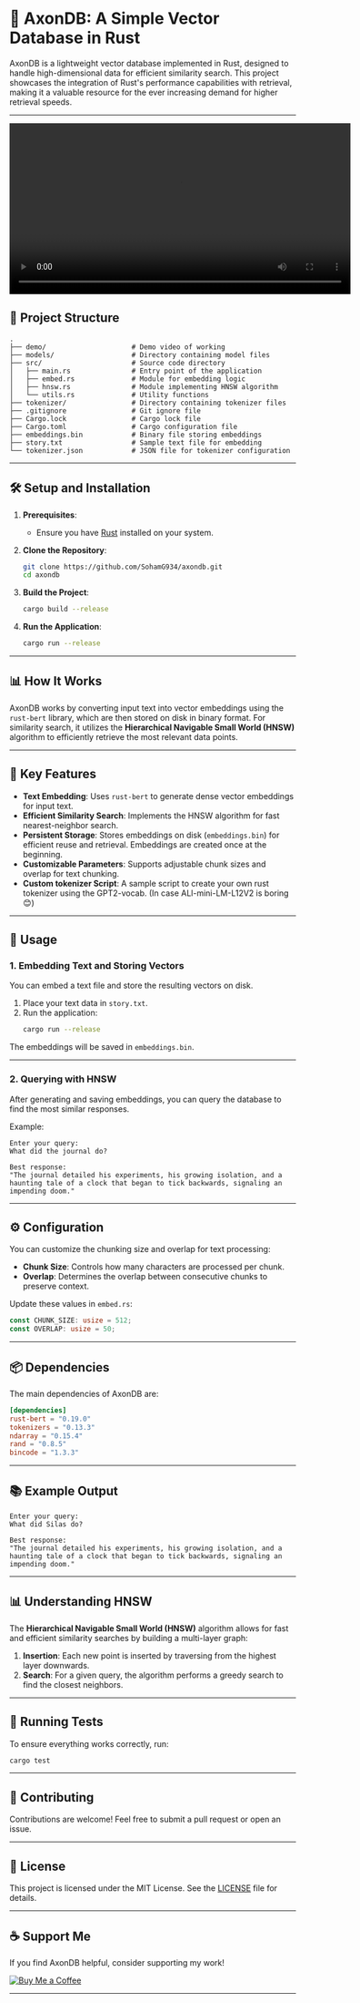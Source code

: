 
# 🧠 AxonDB: A Simple Vector Database in Rust

AxonDB is a lightweight vector database implemented in Rust, designed to handle high-dimensional data for efficient similarity search. This project showcases the integration of Rust's performance capabilities with retrieval, making it a valuable resource for the ever increasing demand for higher retrieval speeds.

---

<video src="demo/demo.mp4" controls width="600"></video>

## 📁 Project Structure

```
.
├── demo/                     # Demo video of working
├── models/                   # Directory containing model files
├── src/                      # Source code directory
│   ├── main.rs               # Entry point of the application
│   ├── embed.rs              # Module for embedding logic
│   ├── hnsw.rs               # Module implementing HNSW algorithm
│   └── utils.rs              # Utility functions
├── tokenizer/                # Directory containing tokenizer files
├── .gitignore                # Git ignore file
├── Cargo.lock                # Cargo lock file
├── Cargo.toml                # Cargo configuration file
├── embeddings.bin            # Binary file storing embeddings
├── story.txt                 # Sample text file for embedding
└── tokenizer.json            # JSON file for tokenizer configuration
```

---

## 🛠️ Setup and Installation

1. **Prerequisites**:
   - Ensure you have [Rust](https://www.rust-lang.org/tools/install) installed on your system.

2. **Clone the Repository**:
   ```bash
   git clone https://github.com/SohamG934/axondb.git
   cd axondb
   ```

3. **Build the Project**:
   ```bash
   cargo build --release
   ```

4. **Run the Application**:
   ```bash
   cargo run --release
   ```

---

## 📊 How It Works

AxonDB works by converting input text into vector embeddings using the `rust-bert` library, which are then stored on disk in binary format. For similarity search, it utilizes the **Hierarchical Navigable Small World (HNSW)** algorithm to efficiently retrieve the most relevant data points.

---

## 🧩 Key Features

- **Text Embedding**: Uses `rust-bert` to generate dense vector embeddings for input text.
- **Efficient Similarity Search**: Implements the HNSW algorithm for fast nearest-neighbor search.
- **Persistent Storage**: Stores embeddings on disk (`embeddings.bin`) for efficient reuse and retrieval. Embeddings are created once at the beginning.
- **Customizable Parameters**: Supports adjustable chunk sizes and overlap for text chunking.
- **Custom tokenizer Script**: A sample script to create your own rust tokenizer using the GPT2-vocab. (In case ALl-mini-LM-L12V2 is boring😊)

---

## 📌 Usage

### 1. Embedding Text and Storing Vectors

You can embed a text file and store the resulting vectors on disk.

1. Place your text data in `story.txt`.
2. Run the application:
   ```bash
   cargo run --release
   ```

The embeddings will be saved in `embeddings.bin`.

---

### 2. Querying with HNSW

After generating and saving embeddings, you can query the database to find the most similar responses.

Example:
```
Enter your query:
What did the journal do?

Best response:
"The journal detailed his experiments, his growing isolation, and a haunting tale of a clock that began to tick backwards, signaling an impending doom."
```

---

## ⚙️ Configuration

You can customize the chunking size and overlap for text processing:

- **Chunk Size**: Controls how many characters are processed per chunk.
- **Overlap**: Determines the overlap between consecutive chunks to preserve context.

Update these values in `embed.rs`:
```rust
const CHUNK_SIZE: usize = 512;
const OVERLAP: usize = 50;
```

---

## 📦 Dependencies

The main dependencies of AxonDB are:

```toml
[dependencies]
rust-bert = "0.19.0"
tokenizers = "0.13.3"
ndarray = "0.15.4"
rand = "0.8.5"
bincode = "1.3.3"
```

---

## 📚 Example Output

```
Enter your query:
What did Silas do?

Best response:
"The journal detailed his experiments, his growing isolation, and a haunting tale of a clock that began to tick backwards, signaling an impending doom."
```

---

## 📊 Understanding HNSW

The **Hierarchical Navigable Small World (HNSW)** algorithm allows for fast and efficient similarity searches by building a multi-layer graph:

1. **Insertion**: Each new point is inserted by traversing from the highest layer downwards.
2. **Search**: For a given query, the algorithm performs a greedy search to find the closest neighbors.

---

## 🧪 Running Tests

To ensure everything works correctly, run:

```bash
cargo test
```

---

## 🤝 Contributing

Contributions are welcome! Feel free to submit a pull request or open an issue.

---

## 📄 License

This project is licensed under the MIT License. See the [LICENSE](LICENSE) file for details.

---

## ☕ Support Me

If you find AxonDB helpful, consider supporting my work!

[![Buy Me a Coffee](https://img.shields.io/badge/Buy%20Me%20a%20Coffee-Support%20My%20Work-orange?style=for-the-badge&logo=buymeacoffee)]([https://www.buymeacoffee.com/sohamg934](https://buymeacoffee.com/soham_ghadge))

---
```
